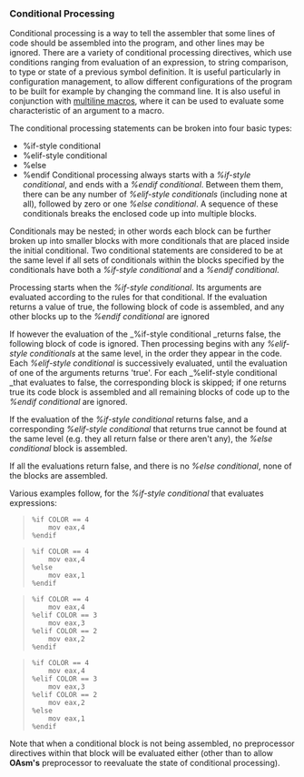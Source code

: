### Conditional Processing

 
 Conditional processing is a way to tell the assembler that some lines of code should be assembled into the program, and other lines may be ignored.  There are a variety of conditional processing directives, which use conditions ranging from evaluation of an expression, to string comparison, to type or state of a previous symbol definition.  It is useful particularly in configuration management, to allow different configurations of the program to be built for example by changing the command line.  It is also useful in conjunction with [multiline macros](Multiline%20Macro%20Extensions.md), where it can be used to evaluate some characteristic of an argument to a macro.
 
 The conditional processing statements can be broken into four basic types:
 
* %if-style conditional
* %elif-style conditional
* %else
* %endif
  Conditional processing always starts with a _%if-style conditional_, and ends with a _%endif conditional_.  Between them them, there can be any number of _%elif-style conditionals_ (including none at all), followed by zero or one _%else conditional_.  A sequence of these conditionals breaks the enclosed code up into multiple blocks.
 
 Conditionals may be nested; in other words each block can be further broken up into smaller blocks with more conditionals that are placed inside the initial conditional.  Two conditional statements are considered to be at the same level if all sets of conditionals within the blocks specified by the conditionals have both a _%if-style conditional_ and a _%endif conditional_.
 
 Processing starts when the _%if-style conditional_.  Its arguments are evaluated according to the rules for that conditional.  If the evaluation returns a value of true, the following block of code is assembled, and any other blocks up to the _%endif conditional_ are ignored
 
 If however the evaluation of the _%if-style conditional _returns false, the following block of code is ignored.  Then processing begins with any _%elif-style conditionals_ at the same level, in the order they appear in the code.  Each _%elif-style conditional_ is successively evaluated, until the evaluation of one of the arguments returns 'true'.  For each _%elif-style conditional _that evaluates to false, the corresponding block is skipped; if one returns true its code block is assembled and all remaining blocks of code up to the _%endif conditional_ are ignored.
 
 If the evaluation of the _%if-style conditional_ returns false, and a corresponding _%elif-style conditional_ that returns true cannot be found at the same level (e.g. they all return false or there aren't any), the _%else conditional_ block is assembled.
 
 If all the evaluations return false, and there is no _%else conditional_, none of the blocks are assembled.
 
 Various examples follow, for the _%if-style conditional_ that evaluates expressions:
 
>     %if COLOR == 4
>         mov eax,4
>     %endif
 
>     %if COLOR == 4
>         mov eax,4
>     %else
>         mov eax,1
>     %endif
 
>     %if COLOR == 4
>         mov eax,4
>     %elif COLOR == 3
>         mov eax,3
>     %elif COLOR == 2
>         mov eax,2
>     %endif
 
>     %if COLOR == 4
>         mov eax,4
>     %elif COLOR == 3
>         mov eax,3
>     %elif COLOR == 2
>         mov eax,2
>     %else
>         mov eax,1
>     %endif
 
 
 Note that when a conditional block is not being assembled, no preprocessor directives within that block will be evaluated either (other than to allow **OAsm's** preprocessor to reevaluate the state of conditional processing).